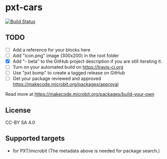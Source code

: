 # pxt-cars

[![Build Status](https://travis-ci.org/kcomain/pxt-cars.svg?branch=master)](https://travis-ci.org/kcomain/pxt-cars)

## TODO

- [ ] Add a reference for your blocks here
- [ ] Add "icon.png" image (300x200) in the root folder
- [X] Add "- beta" to the GitHub project description if you are still iterating it.
- [ ] Turn on your automated build on https://travis-ci.org
- [ ] Use "pxt bump" to create a tagged release on GitHub
- [ ] Get your package reviewed and approved https://makecode.microbit.org/packages/approval

Read more at https://makecode.microbit.org/packages/build-your-own

## License

CC-BY SA 4.0

## Supported targets

* for PXT/microbit
(The metadata above is needed for package search.)

